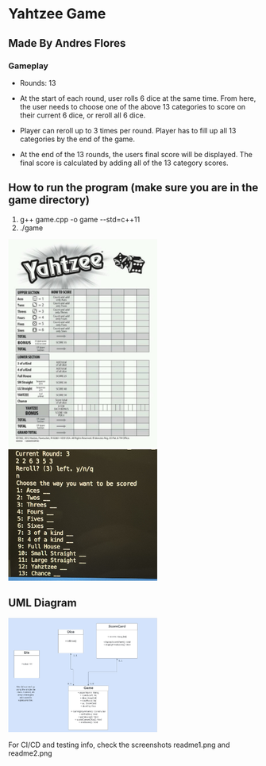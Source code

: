 <h1>Yahtzee Game</h1>
<h2>Made By Andres Flores</h2>



<h3>Gameplay</h3>

- Rounds: 13

- At the start of each round, user rolls 6 dice at the same time. From here, the user needs to choose one of the above 13 categories to score on their current 6 dice,  or reroll all 6 dice. 

- Player can reroll up to 3 times per round. Player has to fill up all 13 categories by the end of the game.

- At the end of the 13 rounds, the users final score will be displayed. The final score is calculated by adding all of the 13 category scores.

<h2>How to run the program (make sure you are in the game directory)</h2>

1. g++ game.cpp -o game --std=c++11
2. ./game

<img src="./images/ss2.jpeg" width="300">

<img src="./images/ss.jpg" width="300">


<h2>UML Diagram</h2>

<img src="./images/uml.jpg" width="300">

For CI/CD and testing info, check the screenshots readme1.png and readme2.png